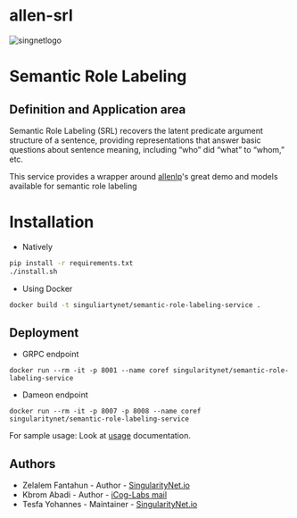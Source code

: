 # allen-srl
![singnetlogo](../docs/assets/singnet-logo.jpg?raw=true 'SingularityNET')

Semantic Role Labeling
======================
Definition and Application area
----------
Semantic Role Labeling (SRL) recovers the latent predicate argument structure of a sentence, providing representations that answer basic questions about sentence meaning, including “who” did “what” to “whom,” etc.

This service provides a wrapper around [allenlp](https://demo.allennlp.org/semantic-role-labeling)'s great demo and models available for semantic role labeling

Installation 
============
* Natively
```bash
pip install -r requirements.txt
./install.sh
```
* Using Docker
```bash
docker build -t singuliartynet/semantic-role-labeling-service .
```

Deployment
-----
- GRPC endpoint
```
docker run --rm -it -p 8001 --name coref singularitynet/semantic-role-labeling-service 
```
- Dameon endpoint
```
docker run --rm -it -p 8007 -p 8008 --name coref singularitynet/semantic-role-labeling-service
```

For sample usage: Look at [usage](../../docs/users_guide/index.html) documentation.

Authors
------
- Zelalem Fantahun - Author - [SingularityNet.io](https://singularitynet.io)
- Kbrom Abadi - Author - [iCog-Labs mail](cbrom@icog-labs.com)
- Tesfa Yohannes - Maintainer - [SingularityNet.io](https://singularitynet.io)